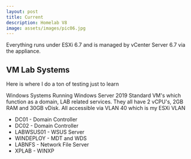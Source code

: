 ```yaml
---
layout: post
title: Current
description: Homelab V8
image: assets/images/pic06.jpg
---
```

Everything runs under ESXi 6.7 and is managed by vCenter Server 6.7 via the appliance.

## VM Lab Systems

Here is where I do a ton of testing just to learn

Windows Systems
Running Windows Server 2019 Standard VM's which function as a domain, LAB related services. They all have 2 vCPU's, 2GB RAM and 30GB vDisk. All accessible via VLAN 40 which is my ESXi VLAN

* DC01 - Domain Controller
* DC02 - Domain Controller
* LABWSUS01 - WSUS Server
* WINDEPLOY - MDT and WDS
* LABNFS - Network File Server
* XPLAB - WINXP
